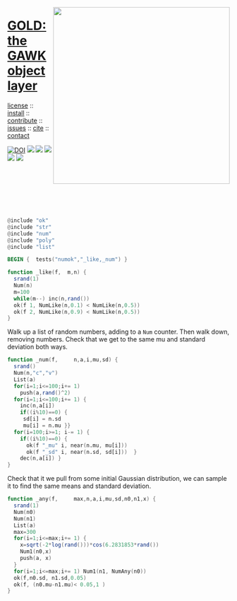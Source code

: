 <a name=top><img align=right width=400 src="https://github.com/timm/gold/blob/master/etc/img/coins.png">
<h1 align=left><a href="/README.md#top">GOLD: the GAWK object layer</a></h1> 
<p align=left> <a
href="https://github.com/timm/gold/blob/master/LICENSE.md#top">license</a> :: <a
href="https://github.com/timm/gold/blob/master/INSTALL.md#top">install</a> :: <a
href="https://github.com/timm/gold/blob/master/CODE_OF_CONDUCT.md#top">contribute</a> :: <a
href="https://github.com/timm/gold/issues">issues</a> :: <a
href="https://github.com/timm/gold/blob/master/CITATION.md#top">cite</a> :: <a
href="https://github.com/timm/gold/blob/master/CONTACT.md#top">contact</a> </p><p align=left> 
<a href="https://doi.org/10.5281/zenodo.3841466"><img 
   src="https://zenodo.org/badge/DOI/10.5281/zenodo.3841466.svg" alt="DOI"></a>
<img src="https://img.shields.io/badge/license-mit-red">   
<img src="https://img.shields.io/badge/language-gawk-orange">    
<img src="https://img.shields.io/badge/purpose-ai,se-blueviolet">
<img src="https://img.shields.io/badge/platform-mac,*nux-informational">
<a href="https://travis-ci.org/github/timm/gold"><img 
src="https://travis-ci.org/timm/gold.svg?branch=master"></a>
</p><br clear=all>


</p><br clear=all>

</p><br clear=all>

```awk
@include "ok"
@include "str"
@include "num"
@include "poly"
@include "list"

BEGIN {  tests("numok","_like,_num") }

function _like(f,  m,n) {
  srand(1)
  Num(n)
  m=100
  while(m--) inc(n,rand())
  ok(f 1, NumLike(n,0.1) < NumLike(n,0.5))
  ok(f 2, NumLike(n,0.9) < NumLike(n,0.5))
}
```

Walk up a list of random numbers, adding to a `Num`
counter. Then walk down, removing numbers. Check
that we get to the same mu and standard deviation
both ways.

```awk
function _num(f,     n,a,i,mu,sd) {
  srand()
  Num(n,"c","v")
  List(a)
  for(i=1;i<=100;i+= 1) 
    push(a,rand()^2) 
  for(i=1;i<=100;i+= 1) { 
    inc(n,a[i])
    if((i%10)==0) { 
     sd[i] = n.sd
     mu[i] = n.mu }}
  for(i=100;i>=1; i-= 1) {
    if((i%10)==0) {
      ok(f "_mu" i, near(n.mu, mu[i]))
      ok(f "_sd" i, near(n.sd, sd[i]))  }
    dec(n,a[i]) }
}
```

Check that it we pull from some initial Gaussian distribution,
we can sample it to find the same means and standard deviation.

```awk
function _any(f,     max,n,a,i,mu,sd,n0,n1,x) {
  srand(1)
  Num(n0)
  Num(n1)
  List(a)
  max=300
  for(i=1;i<=max;i+= 1) {
    x=sqrt(-2*log(rand()))*cos(6.2831853*rand())
    Num1(n0,x)
    push(a, x) 
  }
  for(i=1;i<=max;i+= 1) Num1(n1, NumAny(n0))
  ok(f,n0.sd, n1.sd,0.05)
  ok(f, (n0.mu-n1.mu)< 0.05,1 )
}
```
